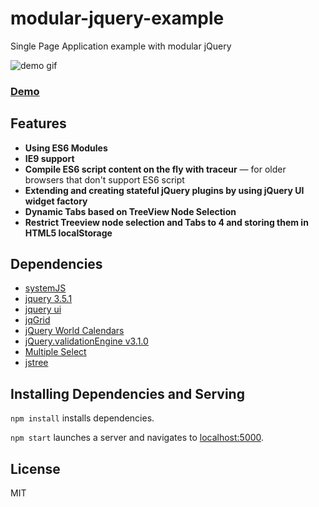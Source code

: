 # modular-jquery-example
Single Page Application example with modular jQuery

![demo gif](https://mb-ui.github.io/modular-jquery-example/public/img/modular-jquery-example.gif)
### [Demo](https://mb-ui.github.io/modular-jquery-example/public/index.html)


## Features

* **Using ES6 Modules**
* **IE9 support**
* **Compile ES6 script content on the fly with traceur** — for older browsers that don't support ES6 script
* **Extending and creating stateful jQuery plugins by using jQuery UI widget factory**
* **Dynamic Tabs based on TreeView Node Selection**
* **Restrict Treeview node selection and Tabs to 4 and storing them in HTML5 localStorage**


## Dependencies

* [systemJS](https://github.com/systemjs/systemjs)
* [jquery 3.5.1](https://jquery.com/)
* [jquery ui](https://jqueryui.com/)
* [jqGrid](https://github.com/tonytomov/jqGrid)
* [jQuery World Calendars](https://github.com/kbwood/calendars)
* [jQuery.validationEngine v3.1.0](https://github.com/posabsolute/jQuery-Validation-Engine)
* [Multiple Select](http://multiple-select.wenzhixin.net.cn/)
* [jstree](https://www.jstree.com/)


## Installing Dependencies and Serving

`npm install` installs dependencies.

`npm start` launches a server and navigates to [localhost:5000](http://localhost:5000).


## License

MIT
